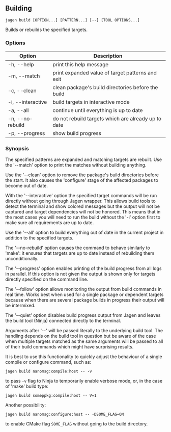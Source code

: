 ## Building

`jagen build [OPTION...] [PATTERN...] [--] [TOOL OPTIONS...]`

Builds or rebuilds the specified targets.

### Options

Option             | Description
-------------------|------------
-h, --help         | print this help message
-m, --match        | print expanded value of target patterns and exit
-c, --clean        | clean package's build directories before the build
-i, --interactive  | build targets in interactive mode
-a, --all          | continue until everything is up to date
-n, --no-rebuild   | do not rebuild targets which are already up to date
-p, --progress     | show build progress

### Synopsis

The specified patterns are expanded and matching targets are rebuilt. Use the
'--match' option to print the matches without building anything.

Use the '--clean' option to remove the package's build directories before the
start. It also causes the 'configure' stage of the affected packages to become
out of date.

With the '--interactive' option the specified target commands will be run directly without going
through Jagen wrapper. This allows build tools to detect the terminal and show colored messages but
the output will not be captured and target dependencies will not be honored. This means that in the
most cases you will need to run the build without the '-i' option first to make sure all
requirements are up to date.

Use the '--all' option to build everything out of date in the current project
in addition to the specified targets.

The '--no-rebuild' option causes the command to behave similarly to 'make': it
ensures that targets are up to date instead of rebuilding them unconditionally.

The '--progress' option enables printing of the build progress from all logs in
parallel. If this option is not given the output is shown only for targets
directly specified on the command line.

The '--follow' option allows monitoring the output from build commands in real
time. Works best when used for a single package or dependent targets because
when there are several package builds in progress their output will be
intermixed.

The '--quiet' option disables build progress output from Jagen and leaves the
build tool (Ninja) connected directly to the terminal.

Arguments after '--' will be passed literally to the underlying build tool.
The handling depends on the build tool in question but be aware of the case
when multiple targets matched as the same arguments will be passed to all of
their build commands which might have surprising results.

It is best to use this functionality to quickly adjust the behaviour of a
single compile or configure command, such as:

    jagen build nanomsg:compile:host -- -v

to pass `-v` flag to Ninja to temporarily enable verbose mode, or, in the case
of 'make' build type:

    jagen build someppkg:compile:host -- V=1

Another possibility:

    jagen build nanomsg:configure:host -- -DSOME_FLAG=ON

to enable CMake flag `SOME_FLAG` without going to the build directory.
